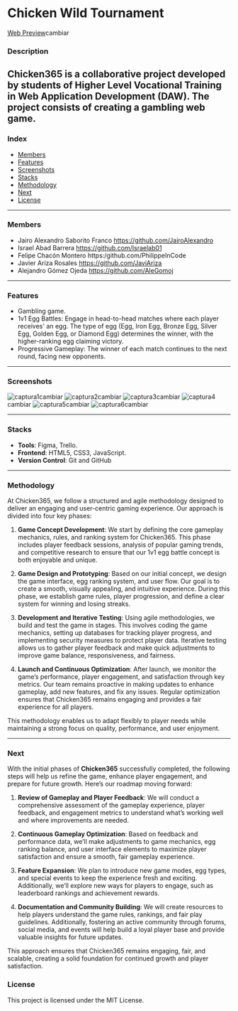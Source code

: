 # Chicken Wild Tournament

[Web Preview]()cambiar

### Description

**Chicken365** is a collaborative project developed by students of Higher Level Vocational Training in Web Application Development (DAW). The project consists of creating a gambling web game.
---

### Index
- [Members](#members)
- [Features](#features)
- [Screenshots](#screenshots)
- [Stacks](#stacks)
- [Methodology](#methodology)
- [Next](#next)
- [License](#license)

---

### Members

- Jairo Alexandro Saborito Franco https://github.com/JairoAlexandro
- Israel Abad Barrera https://github.com/Israelab01
- Felipe Chacón Montero https:/github.com/PhilippeInCode
- Javier Ariza Rosales https://github.com/JaviAriza
- Alejandro Gómez Ojeda https://github.com/AleGomoj

---

### Features

- Gambling game.
- 1v1 Egg Battles: Engage in head-to-head matches where each player receives' an egg. The type of egg (Egg, Iron Egg, Bronze Egg, Silver Egg, Golden Egg, or Diamond Egg) determines the winner, with the higher-ranking egg claiming victory.
- Progressive Gameplay: The winner of each match continues to the next round, facing new opponents.

---

### Screenshots

![captura1]()cambiar
![captura2]()cambiar
![captura3]()cambiar
![captura4]()cambiar
![captura5]()cambiar
![captura6]()cambiar


---

### Stacks

- **Tools**: Figma, Trello.
- **Frontend**: HTML5, CSS3, JavaScript.
- **Version Control**: Git and GitHub

---

### Methodology

At Chicken365, we follow a structured and agile methodology designed to deliver an engaging and user-centric gaming experience. Our approach is divided into four key phases:

1. **Game Concept Development**: We start by defining the core gameplay mechanics, rules, and ranking system for Chicken365. This phase includes player feedback sessions, analysis of popular gaming trends, and competitive research to ensure that our 1v1 egg battle concept is both enjoyable and unique.

2. **Game Design and Prototyping**: Based on our initial concept, we design the game interface, egg ranking system, and user flow. Our goal is to create a smooth, visually appealing, and intuitive experience. During this phase, we establish game rules, player progression, and define a clear system for winning and losing streaks.

3. **Development and Iterative Testing**: Using agile methodologies, we build and test the game in stages. This involves coding the game mechanics, setting up databases for tracking player progress, and implementing security measures to protect player data. Iterative testing allows us to gather player feedback and make quick adjustments to improve game balance, responsiveness, and fairness.

4. **Launch and Continuous Optimization**: After launch, we monitor the game’s performance, player engagement, and satisfaction through key metrics. Our team remains proactive in making updates to enhance gameplay, add new features, and fix any issues. Regular optimization ensures that Chicken365 remains engaging and provides a fair experience for all players.

This methodology enables us to adapt flexibly to player needs while maintaining a strong focus on quality, performance, and user enjoyment.

---

### Next

With the initial phases of **Chicken365** successfully completed, the following steps will help us refine the game, enhance player engagement, and prepare for future growth. Here’s our roadmap moving forward:

1. **Review of Gameplay and Player Feedback**: We will conduct a comprehensive assessment of the gameplay experience, player feedback, and engagement metrics to understand what’s working well and where improvements are needed.

2. **Continuous Gameplay Optimization**: Based on feedback and performance data, we’ll make adjustments to game mechanics, egg ranking balance, and user interface elements to maximize player satisfaction and ensure a smooth, fair gameplay experience.

3. **Feature Expansion**: We plan to introduce new game modes, egg types, and special events to keep the experience fresh and exciting. Additionally, we’ll explore new ways for players to engage, such as leaderboard rankings and achievement rewards.

4. **Documentation and Community Building**: We will create resources to help players understand the game rules, rankings, and fair play guidelines. Additionally, fostering an active community through forums, social media, and events will help build a loyal player base and provide valuable insights for future updates.

This approach ensures that Chicken365 remains engaging, fair, and scalable, creating a solid foundation for continued growth and player satisfaction.


### License

This project is licensed under the MIT License.
